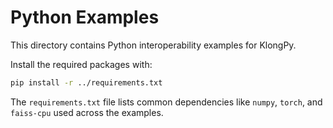 # Python Examples

This directory contains Python interoperability examples for KlongPy.

Install the required packages with:

```bash
pip install -r ../requirements.txt
```

The `requirements.txt` file lists common dependencies like `numpy`, `torch`, and `faiss-cpu` used across the examples.
